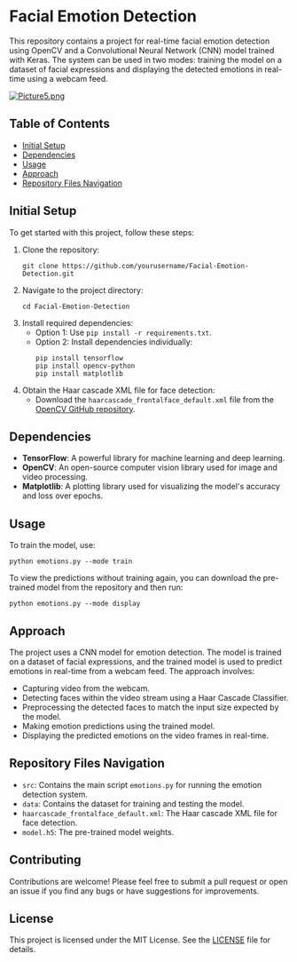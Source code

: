 # Facial Emotion Detection

This repository contains a project for real-time facial emotion detection using OpenCV and a Convolutional Neural Network (CNN) model trained with Keras. The system can be used in two modes: training the model on a dataset of facial expressions and displaying the detected emotions in real-time using a webcam feed.

[![Picture5.png](https://i.postimg.cc/pdF2HwSm/Picture5.png)](https://postimg.cc/2qCpdKrY)

## Table of Contents

- [Initial Setup](#initial-setup)
- [Dependencies](#dependencies)
- [Usage](#usage)
- [Approach](#approach)
- [Repository Files Navigation](#repository-files-navigation)

## Initial Setup

To get started with this project, follow these steps:

1. Clone the repository:
   ```
   git clone https://github.com/yourusername/Facial-Emotion-Detection.git
   ```
2. Navigate to the project directory:
   ```
   cd Facial-Emotion-Detection
   ```
3. Install required dependencies:
   - Option 1: Use `pip install -r requirements.txt`.
   - Option 2: Install dependencies individually:
     ```
     pip install tensorflow
     pip install opencv-python
     pip install matplotlib
     ```
4. Obtain the Haar cascade XML file for face detection:
   - Download the `haarcascade_frontalface_default.xml` file from the [OpenCV GitHub repository](https://github.com/opencv/opencv/tree/master/data/haarcascades).

## Dependencies

- **TensorFlow**: A powerful library for machine learning and deep learning.
- **OpenCV**: An open-source computer vision library used for image and video processing.
- **Matplotlib**: A plotting library used for visualizing the model's accuracy and loss over epochs.

## Usage

To train the model, use:
```
python emotions.py --mode train
```

To view the predictions without training again, you can download the pre-trained model from the repository and then run:
```
python emotions.py --mode display
```

## Approach

The project uses a CNN model for emotion detection. The model is trained on a dataset of facial expressions, and the trained model is used to predict emotions in real-time from a webcam feed. The approach involves:

- Capturing video from the webcam.
- Detecting faces within the video stream using a Haar Cascade Classifier.
- Preprocessing the detected faces to match the input size expected by the model.
- Making emotion predictions using the trained model.
- Displaying the predicted emotions on the video frames in real-time.

## Repository Files Navigation

- `src`: Contains the main script `emotions.py` for running the emotion detection system.
- `data`: Contains the dataset for training and testing the model.
- `haarcascade_frontalface_default.xml`: The Haar cascade XML file for face detection.
- `model.h5`: The pre-trained model weights.

## Contributing

Contributions are welcome! Please feel free to submit a pull request or open an issue if you find any bugs or have suggestions for improvements.

## License

This project is licensed under the MIT License. See the [LICENSE](LICENSE) file for details.
